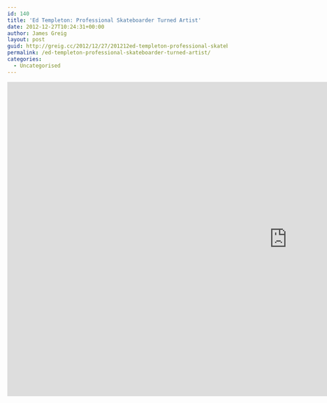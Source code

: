 ```yaml
---
id: 140
title: 'Ed Templeton: Professional Skateboarder Turned Artist'
date: 2012-12-27T10:24:31+00:00
author: James Greig
layout: post
guid: http://greig.cc/2012/12/27/201212ed-templeton-professional-skateboarder-turned-artist/
permalink: /ed-templeton-professional-skateboarder-turned-artist/
categories:
  - Uncategorised
---
```

<iframe src="https://player.vimeo.com/video/42242442?wmode=opaque&amp;api=1" width="1280" height="720" frameborder="0" webkitallowfullscreen="" mozallowfullscreen="" allowfullscreen=""></iframe>